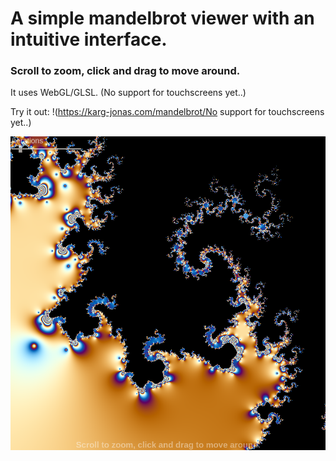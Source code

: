# A simple mandelbrot viewer with an intuitive interface.
### Scroll to zoom, click and drag to move around.

It uses WebGL/GLSL. (No support for touchscreens yet..)

Try it out: !(https://karg-jonas.com/mandelbrot/No support for touchscreens yet..)

![example](example.png)
